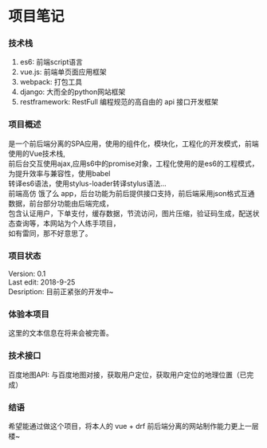# 项目笔记


### 技术栈
  1. es6: 前端script语言
  2. vue.js: 前端单页面应用框架
  3. webpack: 打包工具
  4. django: 大而全的python网站框架
  5. restframework: RestFull 编程规范的高自由的 api 接口开发框架  

### 项目概述
  是一个前后端分离的SPA应用，使用的组件化，模块化，工程化的开发模式，前端使用的Vue技术栈,  
  前后台交互使用ajax,应用s6中的promise对象，工程化使用的是es6的工程模式，为提升效率与兼容性，使用babel  
  转译es6语法，使用stylus-loader转译stylus语法...  
  前端高仿 饿了么 app，后台功能为前后提供接口支持，前后端采用json格式互通数据，前台部分功能由后端完成，  
  包含认证用户，下单支付，缓存数据，节流访问，图片压缩，验证码生成，配送状态查询等，本网站为个人练手项目，  
  如有雷同，那不好意思了。  

### 项目状态
  Version: 0.1  
  Last edit: 2018-9-25  
  Desription: 目前正紧张的开发中~  
  
### 体验本项目
  这里的文本信息在将来会被完善。  
  
  
### 技术接口
  百度地图API: 与百度地图对接，获取用户定位，获取用户定位的地理位置（已完成）

### 结语
  希望能通过做这个项目，将本人的 vue + drf 前后端分离的网站制作能力更上一层楼~
